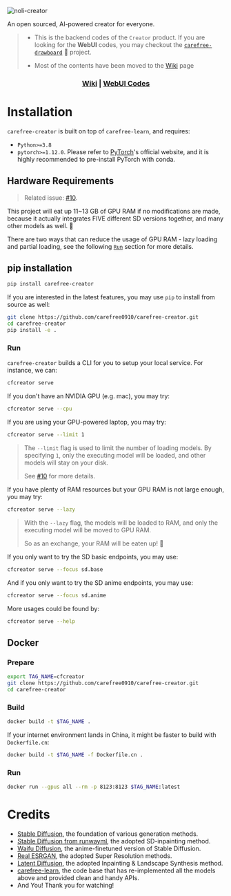 ![noli-creator](./static/images/social-image.jpg)

An open sourced, AI-powered creator for everyone.

> * This is the backend codes of the `Creator` product. If you are looking for the **WebUI** codes, you may checkout the [`carefree-drawboard`](https://github.com/carefree0910/carefree-drawboard) 🎨 project.
>
> * Most of the contents have been moved to the [Wiki](https://github.com/carefree0910/carefree-creator/wiki) page

<div align="center">

### [Wiki](https://github.com/carefree0910/carefree-creator/wiki) | [WebUI Codes](https://github.com/carefree0910/carefree-drawboard)

<div align="left">

# Installation

`carefree-creator` is built on top of `carefree-learn`, and requires:
- `Python>=3.8`
- `pytorch>=1.12.0`. Please refer to [PyTorch](https://pytorch.org/get-started/locally/)'s official website, and it is highly recommended to pre-install PyTorch with conda.

## Hardware Requirements

> Related issue: [#10](https://github.com/carefree0910/carefree-creator/issues/10).

This project will eat up 11~13 GB of GPU RAM if no modifications are made, because it actually integrates FIVE different SD versions together, and many other models as well. 🤣

There are two ways that can reduce the usage of GPU RAM - lazy loading and partial loading, see the following [`Run`](#run) section for more details.

## pip installation

```bash
pip install carefree-creator
```

If you are interested in the latest features, you may use `pip` to install from source as well:

```bash
git clone https://github.com/carefree0910/carefree-creator.git
cd carefree-creator
pip install -e .
```

### Run

`carefree-creator` builds a CLI for you to setup your local service. For instance, we can:

```bash
cfcreator serve
```

If you don't have an NVIDIA GPU (e.g. mac), you may try:

```bash
cfcreator serve --cpu
```

If you are using your GPU-powered laptop, you may try:

```bash
cfcreator serve --limit 1
```

> The `--limit` flag is used to limit the number of loading models. By specifying `1`, only the executing model will be loaded, and other models will stay on your disk.
>
> See [#10](https://github.com/carefree0910/carefree-creator/issues/10#issuecomment-1520661893) for more details.

If you have plenty of RAM resources but your GPU RAM is not large enough, you may try:

```bash
cfcreator serve --lazy
```

> With the `--lazy` flag, the models will be loaded to RAM, and only the executing model will be moved to GPU RAM.
> 
> So as an exchange, your RAM will be eaten up! 🤣

If you only want to try the SD basic endpoints, you may use:

```bash
cfcreator serve --focus sd.base
```

And if you only want to try the SD anime endpoints, you may use:

```bash
cfcreator serve --focus sd.anime
```

More usages could be found by:

```bash
cfcreator serve --help
```

## Docker

### Prepare

```bash
export TAG_NAME=cfcreator
git clone https://github.com/carefree0910/carefree-creator.git
cd carefree-creator
```

### Build

```bash
docker build -t $TAG_NAME .
```

If your internet environment lands in China, it might be faster to build with `Dockerfile.cn`:

```bash
docker build -t $TAG_NAME -f Dockerfile.cn .
```

### Run

```bash
docker run --gpus all --rm -p 8123:8123 $TAG_NAME:latest
```

# Credits

- [Stable Diffusion](https://github.com/CompVis/stable-diffusion), the foundation of various generation methods.
- [Stable Diffusion from runwayml](https://github.com/runwayml/stable-diffusion), the adopted SD-inpainting method.
- [Waifu Diffusion](https://github.com/harubaru/waifu-diffusion), the anime-finetuned version of Stable Diffusion.
- [Real ESRGAN](https://github.com/xinntao/Real-ESRGAN), the adopted Super Resolution methods.
- [Latent Diffusion](https://github.com/CompVis/latent-diffusion), the adopted Inpainting & Landscape Synthesis method.
- [carefree-learn](https://github.com/carefree0910/carefree-learn), the code base that has re-implemented all the models above and provided clean and handy APIs.
- And You! Thank you for watching!
